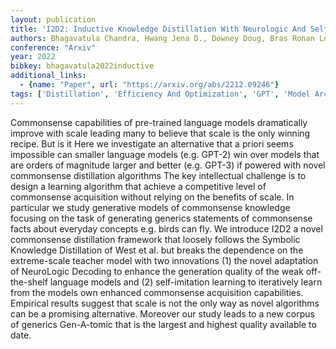 ```yaml
---
layout: publication
title: 'I2D2: Inductive Knowledge Distillation With Neurologic And Self-imitation'
authors: Bhagavatula Chandra, Hwang Jena D., Downey Doug, Bras Ronan Le, Lu Ximing, Qin Lianhui, Sakaguchi Keisuke, Swayamdipta Swabha, West Peter, Choi Yejin
conference: "Arxiv"
year: 2022
bibkey: bhagavatula2022inductive
additional_links:
  - {name: "Paper", url: "https://arxiv.org/abs/2212.09246"}
tags: ['Distillation', 'Efficiency And Optimization', 'GPT', 'Model Architecture', 'Tools']
---
```

Commonsense capabilities of pre-trained language models dramatically improve with scale leading many to believe that scale is the only winning recipe. But is it Here we investigate an alternative that a priori seems impossible can smaller language models (e.g. GPT-2) win over models that are orders of magnitude larger and better (e.g. GPT-3) if powered with novel commonsense distillation algorithms The key intellectual challenge is to design a learning algorithm that achieve a competitive level of commonsense acquisition without relying on the benefits of scale. In particular we study generative models of commonsense knowledge focusing on the task of generating generics statements of commonsense facts about everyday concepts e.g. birds can fly. We introduce I2D2 a novel commonsense distillation framework that loosely follows the Symbolic Knowledge Distillation of West et al. but breaks the dependence on the extreme-scale teacher model with two innovations (1) the novel adaptation of NeuroLogic Decoding to enhance the generation quality of the weak off-the-shelf language models and (2) self-imitation learning to iteratively learn from the models own enhanced commonsense acquisition capabilities. Empirical results suggest that scale is not the only way as novel algorithms can be a promising alternative. Moreover our study leads to a new corpus of generics Gen-A-tomic that is the largest and highest quality available to date.
